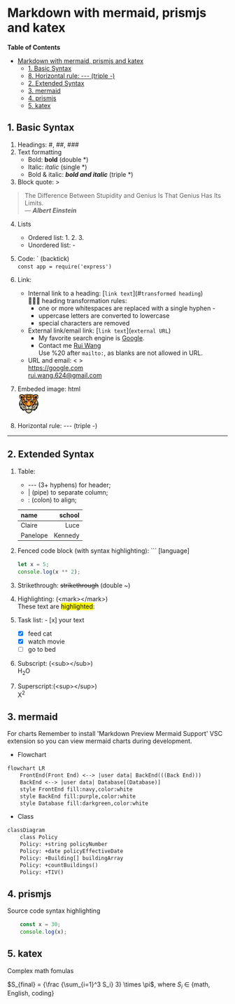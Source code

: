 # Markdown with mermaid, prismjs and katex
        
**Table of Contents**
- [Markdown with mermaid, prismjs and katex](#markdown-with-mermaid-prismjs-and-katex)
  - [1. Basic Syntax](#1-basic-syntax)
  - [8. Horizontal rule: --- (triple -)](#8-horizontal-rule-----triple--)
  - [2. Extended Syntax](#2-extended-syntax)
  - [3. mermaid](#3-mermaid)
  - [4. prismjs](#4-prismjs)
  - [5. katex](#5-katex)

## 1. Basic Syntax
1. Headings: #, ##, ###
2. Text formatting
    - Bold: **bold** (double *)
    - Italic: *italic* (single *)
    - Bold & italic: ***bold and italic*** (triple *)
3. Block quote: >
> The Difference Between Stupidity and Genius Is That Genius Has Its Limits. <br> &mdash; ***Albert Einstein***
4. Lists
    - Ordered list: 1. 2. 3. 
    - Unordered list: -
5. Code: \` (backtick) <br>
    `const app = require('express')`
6. Link:
    - Internal link to a heading: \[`link text`\]\(\#`transformed heading`\) <br>
    💩💩💩 heading transformation rules: <br>
        - one or more whitespaces are replaced with a single hyphen -
        - uppercase letters are converted to lowercase
        - special characters are removed
    - External link/email link: \[`link text`\]\(`external URL`\)
        - My favorite search engine is [Google](https://google.com).
        - Contact me [Rui Wang](mailto:%20rui.wang.624@gmail.com)<br>
        Use %20 after `mailto:`, as blanks are not allowed in URL.
    - URL and email: \< \> <br>
    <https://google.com> <br>
    <rui.wang.624@gmail.com>

7. Embeded image: html <br>
    <img src="../jpeg/tiger.jpg" width="50" />
8. Horizontal rule: --- (triple -)
---

## 2. Extended Syntax
1. Table: 
    - --- (3+ hyphens) for header; 
    - | (pipe) to separate column;
    - : (colon) to align;

    | name | school |
    | :---  | ---:    |
    | Claire | Luce |
    | Panelope | Kennedy |
2. Fenced code block (with syntax highlighting): \`\`\` [language]
    ```typescript
    let x = 5;
    console.log(x ** 2);
    ```
3. Strikethrough: ~~strikethrough~~ (double ~)
4. Highlighting: \(<mark\></mark\>\) <br>
   These text are <mark>highlighted</mark>:
5. Task list: - \[x\] your text
    - [x] feed cat
    - [x] watch movie
    - [ ] go to bed
6. Subscript: \(<sub\></sub\>\) <br>
   H<sub>2</sub>O
7. Superscript:\(<sup\></sup\>\) <br>
   X<sup>2</sup>

## 3. mermaid
For charts
Remember to install 'Markdown Preview Mermaid Support' VSC extension so you can view mermaid charts during development.

- Flowchart
```mermaid
flowchart LR
    FrontEnd(Front End) <--> |user data| BackEnd(((Back End)))
    BackEnd <--> |user data| Database[(Database)]
    style FrontEnd fill:navy,color:white
    style BackEnd fill:purple,color:white
    style Database fill:darkgreen,color:white
```
- Class
```mermaid
classDiagram
    class Policy
    Policy: +string policyNumber
    Policy: +date policyEffectiveDate
    Policy: +Building[] buildingArray
    Policy: +countBuildings()
    Policy: +TIV()
```

## 4. prismjs
Source code syntax highlighting
```typescript
    const x = 30;
    console.log(x);
```

## 5. katex
Complex math fomulas

$S_{final} = {\frac {\sum_{i=1}^3 S_i} 3} \times \pi$, where $S_i$  &isin; {math, English, coding}

